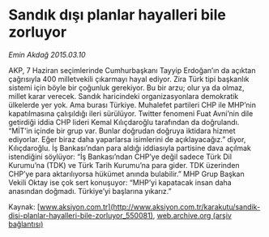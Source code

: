 # Sandık dışı planlar hayalleri bile zorluyor

*Emin Akdağ 2015.03.10*

<div class="pNewsDetailMainContent" itemprop="articleBody">
 <p>
  AKP, 7 Haziran seçimlerinde Cumhurbaşkanı Tayyip Erdoğan’ın da açıktan çağrısıyla 400 milletvekili çıkarmayı hayal ediyor. Zira Türk tipi başkanlık sistemi için böyle bir çoğunluk gerekiyor. Bu bir arzu; olur ya da olmaz, millet karar verecek. Sandık haricindeki organizasyonlara demokratik ülkelerde yer yok. Ama burası Türkiye. Muhalefet partileri CHP ile MHP’nin kapatılmasına çalışıldığı ileri sürülüyor. Twitter fenomeni Fuat Avni’nin dile getirdiği iddia CHP lideri Kemal Kılıçdaroğlu tarafından da doğrulandı. “MİT’in içinde bir grup var. Bunlar doğrudan doğruya iktidara hizmet ediyorlar. Eğer biraz daha yaparlarsa isimlerini de açıklayacağız.” diyor, Kılıçdaroğlu. İş Bankası’ndan para aldığı iddiasıyla partisine dava açılmak istendiğini söylüyor: “İş Bankası’ndan CHP’ye değil sadece Türk Dil Kurumu’na (TDK) ve Türk Tarih Kurumu’na para gider. TDK üzerinden CHP’ye para aktarılıyorsa hükümet anında bulabilir.” MHP Grup Başkan Vekili Oktay ise çok sert konuşuyor: “MHP’yi kapatacak insan daha anasından doğmadı. Türkiye’yi başlarına yıkarız.”
 </p>
</div>


Kaynak: [www.aksiyon.com.tr](http://www.aksiyon.com.tr/karakutu/sandik-disi-planlar-hayalleri-bile-zorluyor_550081), [web.archive.org (arşiv bağlantısı)](http://web.archive.org/web/20150801053217/http://www.aksiyon.com.tr/karakutu/sandik-disi-planlar-hayalleri-bile-zorluyor_550081)
